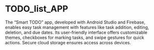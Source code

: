 # TODO_list_APP
The “Smart TODO” app, developed with Android Studio and Firebase, enables easy task management with features like task addition, editing, deletion, and due dates. Its user-friendly interface offers customizable themes, checkboxes for marking tasks, and swipe gestures for quick actions. Secure cloud storage ensures access across devices.

